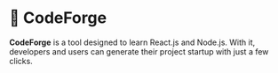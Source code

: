 # 🚀 CodeForge

**CodeForge** is a tool designed to learn React.js and Node.js. With it, developers and users can generate their project startup with just a few clicks.
